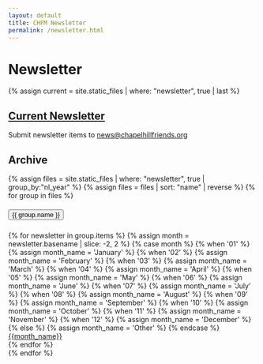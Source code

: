 ```yaml
---
layout: default
title: CHFM Newsletter
permalink: /newsletter.html
---
```


<div class="row px-auto">
  <div class="col-12"><h1>Newsletter</h1></div>
  <div class="col-12 col-md-9">
    {% assign current = site.static_files | where: "newsletter", true | last %}
    <h2 class="mt-1 mb-2"><a href="{{ site.baseurl }}{{ current.path }}" target="\_new">Current Newsletter</a></h2>
    <p><object class="d-none d-md-block" data="{{ site.baseurl }}{{ current.path }}" type="application/pdf" width="100%" height="600px" internalinstanceid="6"></object></p>
    <p>Submit newsletter items to <a href="mailto:news@chapelhillfriends.org">news@chapelhillfriends.org</a></p>
  </div>
  <div class="col col-md-3">
    <h2 class="mt-1 mb-2">Archive</h2>
    <div class="accordion" id="newsletterAccordion">
      {% assign files = site.static_files | where: "newsletter", true | group_by:"nl_year" %}
      {% assign files = files | sort: "name" | reverse %}
      {% for group in files %}
        <div class="card">
          <div class="card-header" id="heading-{{group.name}}">
            <h5 class="mb-0">
              <button class="btn btn-link" type="button" data-toggle="collapse" data-target="#year-{{ group.name }}" aria-expanded="true" aria-controls="{{ group.name }}">
                {{ group.name }}
              </button>
            </h5>
          </div>
          <div id="year-{{ group.name }}" class="collapse" aria-labelledby="heading-{{group.name}}" data-parent="#newsletterAccordion">
            <div class="card-body">
              {% for newsletter in group.items %}
                {% assign month = newsletter.basename | slice: -2, 2 %}
                {% case month %}
                  {% when '01' %}
                    {% assign month_name = 'January' %}
                  {% when '02' %}
                    {% assign month_name = 'February' %}
                  {% when '03' %}
                    {% assign month_name = 'March' %}
                  {% when '04' %}
                    {% assign month_name = 'April' %}
                  {% when '05' %}
                    {% assign month_name = 'May' %}
                  {% when '06' %}
                    {% assign month_name = 'June' %}
                  {% when '07' %}
                    {% assign month_name = 'July' %}
                  {% when '08' %}
                    {% assign month_name = 'August' %}
                  {% when '09' %}
                    {% assign month_name = 'September' %}
                  {% when '10' %}
                    {% assign month_name = 'October' %}
                  {% when '11' %}
                    {% assign month_name = 'November' %}
                  {% when '12' %}
                    {% assign month_name = 'December' %}
                  {% else %}
                    {% assign month_name = 'Other' %}
                {% endcase %}
                <a href="{{ site.baseurl }}{{ newsletter.path }}">{{month_name}}</a><br />
              {% endfor %}
            </div>
          </div>
        </div>
      {% endfor %}
    </div>
  </div>
</div>
